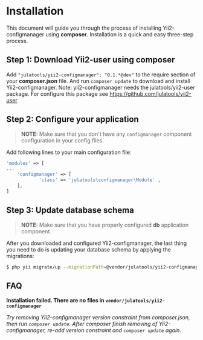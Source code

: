 Installation
============

This document will guide you through the process of installing Yii2-configmanager using **composer**. Installation is a quick and
easy three-step process.

Step 1: Download Yii2-user using composer
-----------------------------------------

Add `"julatools/yii2-configmanager": "0.1.*@dev"` to the require section of your **composer.json** file. And run `composer update`
to download and install Yii2-configmanager.
Note: yii2-configmanager needs the julatools/yii2-user package. For configure this package see https://github.com/julatools/yii2-user

Step 2: Configure your application
------------------------------------

> **NOTE:** Make sure that you don't have any `configmanager` component configuration in your config files.

Add following lines to your main configuration file:

```php
'modules' => [
...
    'configmanager' => [
            'class' => 'julatools\configmanager\Module' ,
    ],
]
```

Step 3: Update database schema
------------------------------

> **NOTE:** Make sure that you have properly configured **db** application component.

After you downloaded and configured Yii2-configmanager, the last thing you need to do is updating your database schema by applying
the migrations:

```bash
$ php yii migrate/up --migrationPath=@vendor/julatools/yii2-configmanager/migrations
```

FAQ
---

**Installation failed. There are no files in `vendor/julatools/yii2-configmanager`**

*Try removing Yii2-configmanager version constraint from composer.json, then run `composer update`. After composer finish
 removing of Yii2-configmanager, re-add version constraint and `composer update` again.*

